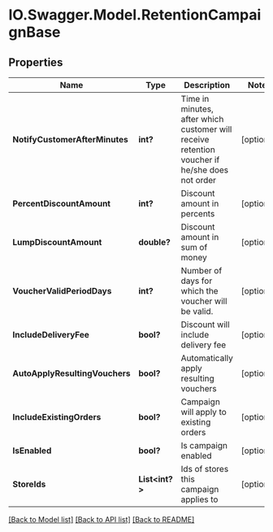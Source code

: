 # IO.Swagger.Model.RetentionCampaignBase
## Properties

Name | Type | Description | Notes
------------ | ------------- | ------------- | -------------
**NotifyCustomerAfterMinutes** | **int?** | Time in minutes, after which customer will receive retention voucher if he/she does not order | [optional] 
**PercentDiscountAmount** | **int?** | Discount amount in percents | [optional] 
**LumpDiscountAmount** | **double?** | Discount amount in sum of money | [optional] 
**VoucherValidPeriodDays** | **int?** | Number of days for which the voucher will be valid. | [optional] 
**IncludeDeliveryFee** | **bool?** | Discount will include delivery fee | [optional] 
**AutoApplyResultingVouchers** | **bool?** | Automatically apply resulting vouchers | [optional] 
**IncludeExistingOrders** | **bool?** | Campaign will apply to existing orders | [optional] 
**IsEnabled** | **bool?** | Is campaign enabled | [optional] 
**StoreIds** | **List&lt;int?&gt;** | Ids of stores this campaign applies to | [optional] 

[[Back to Model list]](../README.md#documentation-for-models) [[Back to API list]](../README.md#documentation-for-api-endpoints) [[Back to README]](../README.md)

